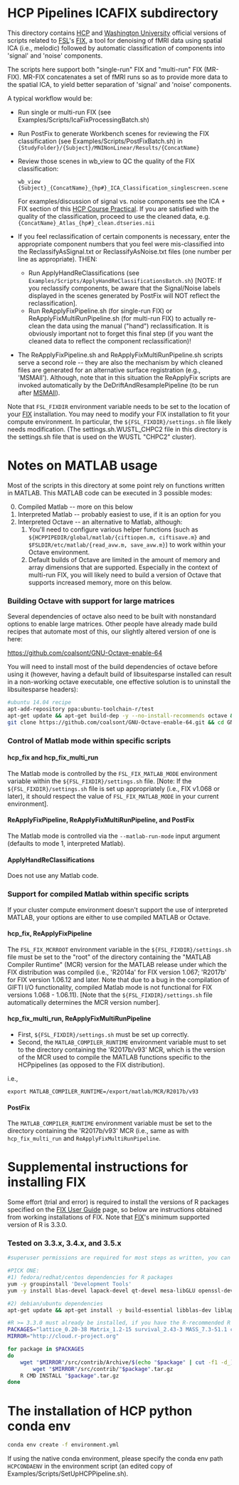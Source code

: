 # HCP Pipelines ICAFIX subdirectory

This directory contains [HCP] and [Washington University] official versions of
scripts related to [FSL]'s [FIX], a tool for denoising of fMRI data using
spatial ICA (i.e., melodic) followed by automatic classification of components into
'signal' and 'noise' components.

The scripts here support both "single-run" FIX and "multi-run" FIX (MR-FIX).
MR-FIX concatenates a set of fMRI runs so as to provide more data to the
spatial ICA, to yield better separation of 'signal' and 'noise' components.

A typical workflow would be:
* Run single or multi-run FIX (see Examples/Scripts/IcaFixProcessingBatch.sh)
* Run PostFix to generate Workbench scenes for reviewing the FIX classification (see
  Examples/Scripts/PostFixBatch.sh) in `{StudyFolder}/{Subject}/MNINonLinear/Results/{ConcatName}`
* Review those scenes in wb_view to QC the quality of the FIX classification:

  `wb_view {Subject}_{ConcatName}_{hp#}_ICA_Classification_singlescreen.scene` 

   For examples/discussion of signal vs. noise components see the ICA + FIX section of this [HCP Course Practical](https://wustl.app.box.com/v/hcp-2019-practical-05). If you are
  satisfied with the quality of the classification, proceed to use the cleaned data, e.g. `{ConcatName}_Atlas_{hp#}_clean.dtseries.nii`
* If you feel reclassification of certain components is necessary, enter the
  appropriate component numbers that you feel were mis-classified into the
  ReclassifyAsSignal.txt or ReclassifyAsNoise.txt files (one number per line as appropriate). THEN:
  * Run ApplyHandReClassifications (see
  `Examples/Scripts/ApplyHandReClassificationsBatch.sh`) [NOTE: If you reclassify
  components, be aware that the Signal/Noise labels displayed in the scenes
  generated by PostFix will NOT reflect the reclassification].
  * Run ReApplyFixPipeline.sh (for single-run FIX) or
  ReApplyFixMultiRunPipeline.sh (for multi-run FIX) to actually re-clean the data using
  the manual ("hand") reclassification. It is obviously important not to forget this
  final step (if you want the cleaned data to reflect the component reclassification)!

* The ReApplyFixPipeline.sh and ReApplyFixMultiRunPipeline.sh scripts serve a second
  role -- they are also the mechanism by which cleaned files are generated for
  an alternative surface registration (e.g., 'MSMAll'). Although, note that in this
  situation the ReApplyFix scripts are invoked automatically by the
  DeDriftAndResamplePipeline (to be run after [MSMAll](https://github.com/Washington-University/HCPpipelines/tree/master/MSMAll)).

Note that `FSL_FIXDIR` environment variable needs to be set to the location of
your [FIX] installation. You may need to modify your FIX installation to fit
your compute environment. In particular, the `${FSL_FIXDIR}/settings.sh` file
likely needs modification. (The settings.sh.WUSTL_CHPC2 file in this directory
is the settings.sh file that is used on the WUSTL "CHPC2" cluster).

# Notes on MATLAB usage

Most of the scripts in this directory at some point rely on functions written
in MATLAB. This MATLAB code can be executed in 3 possible modes:

0. Compiled Matlab -- more on this below
1. Interpreted Matlab -- probably easiest to use, if it is an option for you
2. Interpreted Octave -- an alternative to Matlab, although:
	1. You'll need to configure various helper functions (such as `${HCPPIPEDIR/global/matlab/{ciftiopen.m, ciftisave.m}` and `$FSLDIR/etc/matlab/{read_avw.m, save_avw.m}`) to work within your Octave environment.
	2. Default builds of Octave are limited in the amount of memory and array dimensions that are supported. Especially in the context of multi-run FIX, you will likely need to build a version of Octave that supports increased memory, more on this below.

### Building Octave with support for large matrices

Several dependencies of octave also need to be built with nonstandard options to enable large matrices.  Other people have already made build recipes that automate most of this, our slightly altered version of one is here:

https://github.com/coalsont/GNU-Octave-enable-64

You will need to install most of the build dependencies of octave before using it (however, having a default build of libsuitesparse installed can result in a non-working octave executable, one effective solution is to uninstall the libsuitesparse headers):

```bash
#ubuntu 14.04 recipe
apt-add-repository ppa:ubuntu-toolchain-r/test
apt-get update && apt-get build-dep -y --no-install-recommends octave && apt-get install -y --no-install-recommends git cmake libpq-dev gcc-6 gfortran-6 g++-6 zip libosmesa6-dev libsundials-serial-dev bison && apt-get remove -y libsuitesparse-dev && apt-get autoremove -y
git clone https://github.com/coalsont/GNU-Octave-enable-64.git && cd GNU-Octave-enable-64 && make INSTALL_DIR=/usr/local CC=gcc-6 FC=gfortran-6 CXX=g++-6 && ldconfig
```

### Control of Matlab mode within specific scripts

#### hcp_fix and hcp_fix_multi_run

The Matlab mode is controlled by the `FSL_FIX_MATLAB_MODE` environment variable within the
`${FSL_FIXDIR}/settings.sh` file.
[Note: If the `${FSL_FIXDIR}/settings.sh` file is set up appropriately (i.e., FIX v1.068 or later),
it should respect the value of `FSL_FIX_MATLAB_MODE` in your current environment].

#### ReApplyFixPipeline, ReApplyFixMultiRunPipeline, and PostFix

The Matlab mode is controlled via the `--matlab-run-mode` input argument
(defaults to mode 1, interpreted Matlab).

#### ApplyHandReClassifications

Does not use any Matlab code.

### Support for compiled Matlab within specific scripts

If your cluster compute environment doesn't support the use of interpreted
MATLAB, your options are either to use compiled MATLAB or Octave.

#### hcp_fix, ReApplyFixPipeline

The `FSL_FIX_MCRROOT` environment variable in the `${FSL_FIXDIR}/settings.sh`
file must be set to the "root" of the directory containing the "MATLAB
Compiler Runtime" (MCR) version for the MATLAB release under which the FIX
distribution was compiled (i.e., 'R2014a' for FIX version 1.067; 'R2017b' for
FIX version 1.06.12 and later. Note that due to a bug in the compilation of
GIFTI I/O functionality, compiled Matlab mode is not functional for FIX
versions 1.068 - 1.06.11).
[Note that the `${FSL_FIXDIR}/settings.sh` file automatically determines the MCR version number].

#### hcp_fix_multi_run, ReApplyFixMultiRunPipeline

* First, `${FSL_FIXDIR}/settings.sh` must be set up correctly.
* Second, the `MATLAB_COMPILER_RUNTIME` environment variable must to set to
the directory containing the 'R2017b/v93' MCR, which is the version of the MCR
used to compile the MATLAB functions specific to the HCPpipelines (as opposed
to the FIX distribution).

i.e.,

	export MATLAB_COMPILER_RUNTIME=/export/matlab/MCR/R2017b/v93

#### PostFix

The `MATLAB_COMPILER_RUNTIME` environment variable must be set to the
directory containing the 'R2017b/v93' MCR (i.e., same as with
`hcp_fix_multi_run` and `ReApplyFixMultiRunPipeline`.


# Supplemental instructions for installing FIX

Some effort (trial and error) is required to install the versions of R packages specified on the [FIX User Guide] page, so below are instructions obtained from working installations of FIX.  Note that [FIX]'s minimum supported version of R is 3.3.0.

### Tested on 3.3.x, 3.4.x, and 3.5.x

```bash
#superuser permissions are required for most steps as written, you can use "sudo -s" to obtain a root-privileged shell

#PICK ONE:
#1) fedora/redhat/centos dependencies for R packages
yum -y groupinstall 'Development Tools'
yum -y install blas-devel lapack-devel qt-devel mesa-libGLU openssl-devel libssh-devel

#2) debian/ubuntu dependencies
apt-get update && apt-get install -y build-essential libblas-dev liblapack-dev qt5-default libglu1-mesa libcurl4-openssl-dev libssl-dev libssh2-1-dev --no-install-recommends

#R >= 3.3.0 must already be installed, if you have the R-recommended R packages installed you can probably skip "lattice" through "KernSmooth"
PACKAGES="lattice_0.20-38 Matrix_1.2-15 survival_2.43-3 MASS_7.3-51.1 class_7.3-14 codetools_0.2-16 KernSmooth_2.23-15 mvtnorm_1.0-8 modeltools_0.2-22 zoo_1.8-4 sandwich_2.5-0 strucchange_1.5-1 TH.data_1.0-9 multcomp_1.4-8 coin_1.2-2 bitops_1.0-6 gtools_3.8.1 gdata_2.18.0 caTools_1.17.1.1 gplots_3.0.1 kernlab_0.9-24 ROCR_1.0-7 party_1.0-25 e1071_1.6-7 randomForest_4.6-12"
MIRROR="http://cloud.r-project.org"

for package in $PACKAGES
do
    wget "$MIRROR"/src/contrib/Archive/$(echo "$package" | cut -f1 -d_)/"$package".tar.gz || \
        wget "$MIRROR"/src/contrib/"$package".tar.gz
    R CMD INSTALL "$package".tar.gz
done
```
# The installation of HCP python conda env

```bash
conda env create -f environment.yml
```
If using the native conda environment, please specify the conda env path `HCPCONDAENV` in the environment script (an edited copy of Examples/Scripts/SetUpHCPPipeline.sh).

<!-- References -->

[HCP]: http://www.humanconnectome.org
[Washington University]: http://www.wustl.edu
[FSL]: http://fsl.fmrib.ox.ac.uk/fsl/fslwiki
[FIX]: http://fsl.fmrib.ox.ac.uk/fsl/fslwiki/FIX
[FIX User Guide]: https://fsl.fmrib.ox.ac.uk/fsl/fslwiki/FIX/UserGuide
